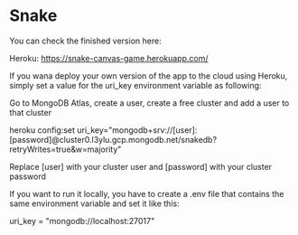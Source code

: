# Snake

You can check the finished version here:

Heroku: https://snake-canvas-game.herokuapp.com/

If you wana deploy your own version of the app to the cloud using Heroku, simply set a value for the uri_key environment variable as following:

Go to MongoDB Atlas, create a user, create a free cluster and add a user to that cluster

heroku config:set uri_key="mongodb+srv://[user]:[password]@cluster0.l3ylu.gcp.mongodb.net/snakedb?retryWrites=true&w=majority"

Replace [user] with your cluster user and [password] with your cluster password

If you want to run it locally, you have to create a .env file that contains the same environment variable and set it like this:

uri_key = "mongodb://localhost:27017"
